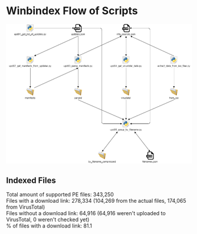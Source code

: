 # Winbindex Flow of Scripts

![winbindex-scripts-flow.png](winbindex-scripts-flow.png)

## Indexed Files

<!--FileStats-->
Total amount of supported PE files: 343,250  
Files with a download link: 278,334 (104,269 from the actual files, 174,065 from VirusTotal)  
Files without a download link: 64,916 (64,916 weren't uploaded to VirusTotal, 0 weren't checked yet)  
% of files with a download link: 81.1  
<!--/FileStats-->
